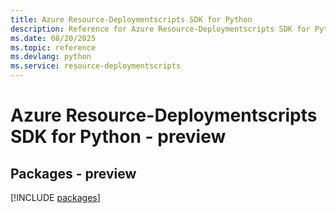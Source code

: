 ```yaml
---
title: Azure Resource-Deploymentscripts SDK for Python
description: Reference for Azure Resource-Deploymentscripts SDK for Python
ms.date: 08/20/2025
ms.topic: reference
ms.devlang: python
ms.service: resource-deploymentscripts
---
```

# Azure Resource-Deploymentscripts SDK for Python - preview
## Packages - preview
[!INCLUDE [packages](resource-deploymentscripts-index.md)]